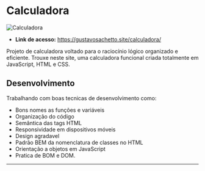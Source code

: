 # Calculadora

![Calculadora](https://github.com/user-attachments/assets/f352abd2-80d8-4ed9-a26a-78812361f8ca)

* __Link de acesso:__ https://gustavosachetto.site/calculadora/

Projeto de calculadora voltado para o raciocínio lógico organizado e eficiente. Trouxe neste site, uma calculadora funcional criada totalmente em JavaScript, HTML e CSS.

## Desenvolvimento
Trabalhando com boas tecnicas de desenvolvimento como: 
- Bons nomes as funções e variáveis
- Organização do código
- Semântica das tags HTML
- Responsividade em dispositivos móveis
- Design agradavel
- Padrão BEM da nomenclatura de classes no HTML
- Orientação a objetos em JavaScript
- Pratica de BOM e DOM.

*************
